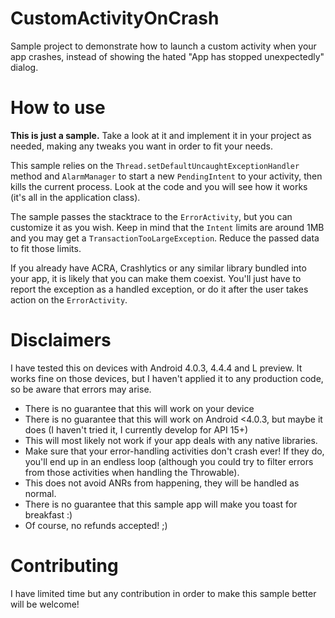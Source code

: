 CustomActivityOnCrash
=====================

Sample project to demonstrate how to launch a custom activity when your app crashes, instead of showing the hated "App has stopped unexpectedly" dialog.

How to use
=====================

**This is just a sample.** Take a look at it and implement it in your project as needed, making any tweaks you want in order to fit your needs.

This sample relies on the `Thread.setDefaultUncaughtExceptionHandler` method and `AlarmManager` to start a new `PendingIntent` to your activity, then kills the current process. Look at the code and you will see how it works (it's all in the application class).

The sample passes the stacktrace to the `ErrorActivity`, but you can customize it as you wish. Keep in mind that the `Intent` limits are around 1MB and you may get a `TransactionTooLargeException`. Reduce the passed data to fit those limits.

If you already have ACRA, Crashlytics or any similar library bundled into your app, it is likely that you can make them coexist. You'll just have to report the exception as a handled exception, or do it after the user takes action on the `ErrorActivity`.

Disclaimers
=====================

I have tested this on devices with Android 4.0.3, 4.4.4 and L preview. It works fine on those devices, but I haven't applied it to any production code, so be aware that errors may arise.

* There is no guarantee that this will work on your device
* There is no guarantee that this will work on Android <4.0.3, but maybe it does (I haven't tried it, I currently develop for API 15+)
* This will most likely not work if your app deals with any native libraries.
* Make sure that your error-handling activities don't crash ever! If they do, you'll end up in an endless loop (although you could try to filter errors from those activities when handling the Throwable).
* This does not avoid ANRs from happening, they will be handled as normal.
* There is no guarantee that this sample app will make you toast for breakfast :)
* Of course, no refunds accepted! ;)

Contributing
=====================

I have limited time but any contribution in order to make this sample better will be welcome!